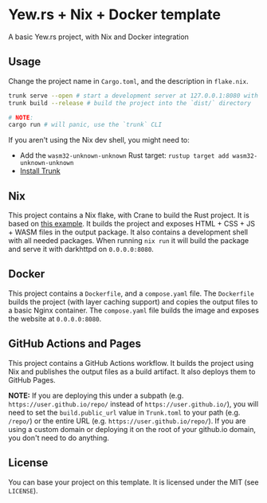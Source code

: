 # Yew.rs + Nix + Docker template

A basic Yew.rs project, with Nix and Docker integration

## Usage

Change the project name in `Cargo.toml`, and the description in `flake.nix`.

```sh
trunk serve --open # start a development server at 127.0.0.1:8080 with auto reloading and open it in your browser
trunk build --release # build the project into the `dist/` directory

# NOTE:
cargo run # will panic, use the `trunk` CLI
```

If you aren't using the Nix dev shell, you might need to:

- Add the `wasm32-unknown-unknown` Rust target: `rustup target add wasm32-unknown-unknown`
- [Install Trunk](https://trunkrs.dev/#install)

## Nix

This project contains a Nix flake, with Crane to build the Rust project.
It is based on [this example](https://crane.dev/examples/trunk-workspace.html).
It builds the project and exposes HTML + CSS + JS + WASM files in the output package.
It also contains a development shell with all needed packages.
When running `nix run` it will build the package and serve it with darkhttpd on `0.0.0.0:8080`.

## Docker

This project contains a `Dockerfile`, and a `compose.yaml` file.
The `Dockerfile` builds the project (with layer caching support) and copies the output files to a basic Nginx container.
The `compose.yaml` file builds the image and exposes the website at `0.0.0.0:8080`.

## GitHub Actions and Pages

This project contains a GitHub Actions workflow.
It builds the project using Nix and publishes the output files as a build artifact.
It also deploys them to GitHub Pages.

**NOTE:** If you are deploying this under a subpath (e.g. `https://user.github.io/repo/` instead of `https://user.github.io/`), you will need to set the `build.public_url` value in `Trunk.toml` to your path (e.g. `/repo/`) or the entire URL (e.g. `https://user.github.io/repo/`). If you are using a custom domain or deploying it on the root of your github.io domain, you don't need to do anything.

## License

You can base your project on this template. It is licensed under the MIT (see `LICENSE`).

